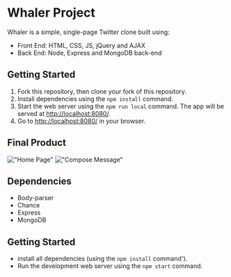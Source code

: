 # Whaler Project

Whaler is a simple, single-page Twitter clone built using:
- Front End: HTML, CSS, JS, jQuery and AJAX
- Back End: Node, Express and MongoDB back-end

## Getting Started

1. Fork this repository, then clone your fork of this repository.
2. Install dependencies using the `npm install` command.
3. Start the web server using the `npm run local` command. The app will be served at <http://localhost:8080/>.
4. Go to <http://localhost:8080/> in your browser.

## Final Product
!["Home Page"](https://github.com/jpoon15/TinyApp-Project/blob/master/docs/url-homepage.png?raw=true)
!["Compose Message"](https://github.com/jpoon15/TinyApp-Project/blob/master/docs/url-update.png?raw=true)

## Dependencies
- Body-parser
- Chance
- Express
- MongoDB

## Getting Started
- install all dependencies (using the `npm install` command').
- Run the development web server using the `npm start` command.
